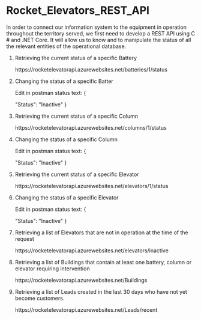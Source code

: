 # Rocket_Elevators_REST_API

<p>
In order to connect our information system to the equipment in operation throughout the territory served, we first need to develop a REST API using C # and .NET Core.
It will allow us to know and to manipulate the status of all the relevant entities of the operational database.
</p>

<ol>
   <li>Retrieving the current status of a specific Battery</li>
   <p>https://rocketelevatorapi.azurewebsites.net/batteries/1/status</p>
   <li>Changing the status of a specific Batter</li>
   <p>Edit in postman status text:
   {
 
   "Status": "Inactive"
    }
  </p>
   <li>Retrieving the current status of a specific Column</li>
   <p>https://rocketelevatorapi.azurewebsites.net/columns/1/status</p>
   <li>Changing the status of a specific Column</li>
   <p>Edit in postman status text:
   {
 
   "Status": "Inactive"
    }</p>
   <li>Retrieving the current status of a specific Elevator</li>
   <p>https://rocketelevatorapi.azurewebsites.net/elevators/1/status</p>
   <li>Changing the status of a specific Elevator</li>
   <p>Edit in postman status text:
   {
 
   "Status": "Inactive"
    }</p>
   <li>Retrieving a list of Elevators that are not in operation at the time of the request</li>
   <p>https://rocketelevatorapi.azurewebsites.net/elevators/inactive</p>
   <li>Retrieving a list of Buildings that contain at least one battery, column or elevator requiring intervention</li>
   <p>https://rocketelevatorapi.azurewebsites.net/Buildings</p>
   <li>Retrieving a list of Leads created in the last 30 days who have not yet become customers.</li>
   <p>https://rocketelevatorapi.azurewebsites.net/Leads/recent</p>
</ol>
